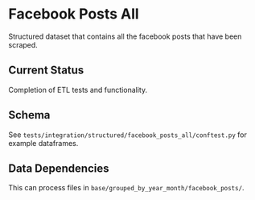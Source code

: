 # Facebook Posts All
Structured dataset that contains all the facebook posts that have been scraped.

## Current Status
Completion of ETL tests and functionality.

## Schema
See `tests/integration/structured/facebook_posts_all/conftest.py` for example dataframes.

## Data Dependencies
This can process files in `base/grouped_by_year_month/facebook_posts/`.
